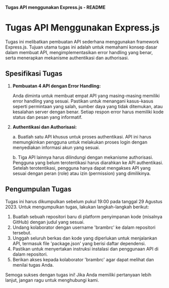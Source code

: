 **Tugas API menggunakan Express.js - README**

# Tugas API Menggunakan Express.js

Tugas ini melibatkan pembuatan API sederhana menggunakan framework Express.js. Tujuan utama tugas ini adalah untuk memahami konsep dasar dalam membuat API, mengimplementasikan error handling yang benar, serta menerapkan mekanisme authentikasi dan authorisasi.

## Spesifikasi Tugas

1. **Pembuatan 4 API dengan Error Handling:**
   
   Anda diminta untuk membuat empat API yang masing-masing memiliki error handling yang sesuai. Pastikan untuk menangani kasus-kasus seperti permintaan yang salah, sumber daya yang tidak ditemukan, atau kesalahan server dengan benar. Setiap respon error harus memiliki kode status dan pesan yang informatif.

2. **Authentikasi dan Authorisasi:**

   a. Buatlah satu API khusus untuk proses authentikasi. API ini harus memungkinkan pengguna untuk melakukan proses login dengan menyediakan informasi akun yang sesuai.

   b. Tiga API lainnya harus dilindungi dengan mekanisme authorisasi. Pengguna yang belum terotentikasi harus diarahkan ke API authentikasi. Setelah terotentikasi, pengguna hanya dapat mengakses API yang sesuai dengan peran (role) atau izin (permission) yang dimilikinya.

## Pengumpulan Tugas

Tugas ini harus dikumpulkan sebelum pukul 19:00 pada tanggal 29 Agustus 2023. Untuk mengumpulkan tugas, lakukan langkah-langkah berikut:

1. Buatlah sebuah repositori baru di platform penyimpanan kode (misalnya GitHub) dengan judul yang sesuai.
2. Undang kolaborator dengan username 'brambrc' ke dalam repositori tersebut.
3. Unggah seluruh berkas dan kode yang diperlukan untuk menjalankan API, termasuk file 'package.json' yang berisi daftar dependensi.
4. Pastikan untuk menyertakan instruksi instalasi dan penggunaan API di dalam repositori.
5. Berikan akses kepada kolaborator 'brambrc' agar dapat melihat dan menilai tugas Anda.

Semoga sukses dengan tugas ini! Jika Anda memiliki pertanyaan lebih lanjut, jangan ragu untuk menghubungi kami.
